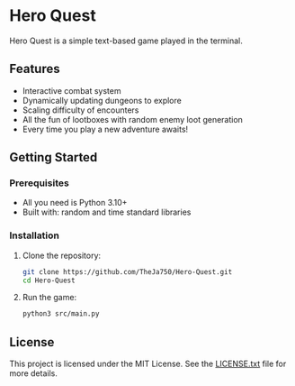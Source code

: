 # Hero Quest

Hero Quest is a simple text-based game played in the terminal. 

## Features

- Interactive combat system
- Dynamically updating dungeons to explore
- Scaling difficulty of encounters
- All the fun of lootboxes with random enemy loot generation
- Every time you play a new adventure awaits!

## Getting Started

### Prerequisites

- All you need is Python 3.10+
- Built with: random and time standard libraries

### Installation

1. Clone the repository:
    ```bash
    git clone https://github.com/TheJa750/Hero-Quest.git
    cd Hero-Quest
    ```

2. Run the game:
    ```bash
    python3 src/main.py
    ```

## License

This project is licensed under the MIT License.
See the [LICENSE.txt](LICENSE.txt) file for more details.
